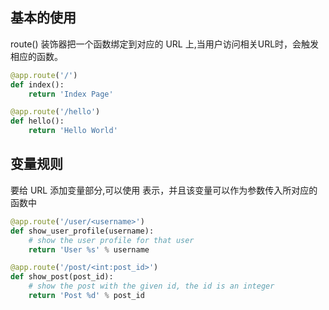 ## 基本的使用

route() 装饰器把一个函数绑定到对应的 URL 上,当用户访问相关URL时，会触发相应的函数。

```python
@app.route('/')
def index():
    return 'Index Page'

@app.route('/hello')
def hello():
    return 'Hello World'
```

## 变量规则

要给 URL 添加变量部分,可以使用 <username> 表示，并且该变量可以作为参数传入所对应的函数中

```python
@app.route('/user/<username>')
def show_user_profile(username):
    # show the user profile for that user
    return 'User %s' % username

@app.route('/post/<int:post_id>')
def show_post(post_id):
    # show the post with the given id, the id is an integer
    return 'Post %d' % post_id
```
